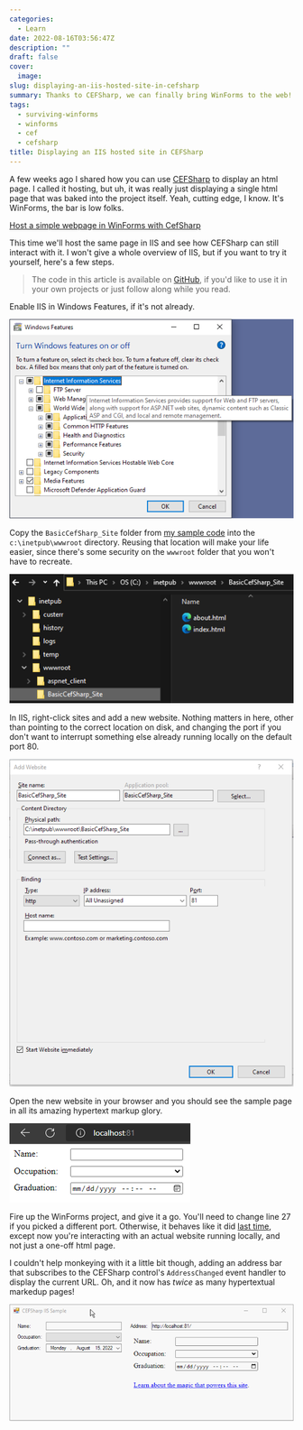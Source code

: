 ```yaml
---
categories:
  - Learn
date: 2022-08-16T03:56:47Z
description: ""
draft: false
cover:
  image:
slug: displaying-an-iis-hosted-site-in-cefsharp
summary: Thanks to CEFSharp, we can finally bring WinForms to the web! That didn't sound right. Okay, let's just look at hosting a site in IIS and showing it.
tags:
  - surviving-winforms
  - winforms
  - cef
  - cefsharp
title: Displaying an IIS hosted site in CEFSharp
---
```

A few weeks ago I shared how you can use [CEFSharp](http://cefsharp.github.io/) to display an html page. I called it hosting, but uh, it was really just displaying a single html page that was baked into the project itself. Yeah, cutting edge, I know. It's WinForms, the bar is low folks.

[Host a simple webpage in WinForms with CefSharp](https://grantwinney.com/hosting-a-simple-webpage-in-winforms-with-cefsharp/)

This time we'll host the same page in IIS and see how CEFSharp can still interact with it. I won't give a whole overview of IIS, but if you want to try it yourself, here's a few steps.

> The code in this article is available on [GitHub](https://github.com/grantwinney/Surviving-WinForms/tree/master/Web/CEFSharp/BasicCefSharpIIS), if you'd like to use it in your own projects or just follow along while you read.

Enable IIS in Windows Features, if it's not already.

![](image-6.png)

Copy the `BasicCefSharp_Site` folder from [my sample code](https://github.com/grantwinney/Surviving-WinForms/tree/master/Web/CEFSharp/BasicCefSharpIIS) into the `c:\inetpub\wwwroot` directory. Reusing that location will make your life easier, since there's some security on the `wwwroot` folder that you won't have to recreate.

![](image-14.png)

In IIS, right-click sites and add a new website. Nothing matters in here, other than pointing to the correct location on disk, and changing the port if you don't want to interrupt something else already running locally on the default port 80.

![](image-12.png)

Open the new website in your browser and you should see the sample page in all its amazing hypertext markup glory.

![](image-15.png)

Fire up the WinForms project, and give it a go. You'll need to change line 27 if you picked a different port. Otherwise, it behaves like it did [last time](https://grantwinney.com/hosting-a-simple-webpage-in-winforms-with-cefsharp/), except now you're interacting with an actual website running locally, and not just a one-off html page.

I couldn't help monkeying with it a little bit though, adding an address bar that subscribes to the CEFSharp control's `AddressChanged` event handler to display the current URL. Oh, and it now has _twice_ as many hypertextual markedup pages!

![](cefsharpiis-1.gif)
